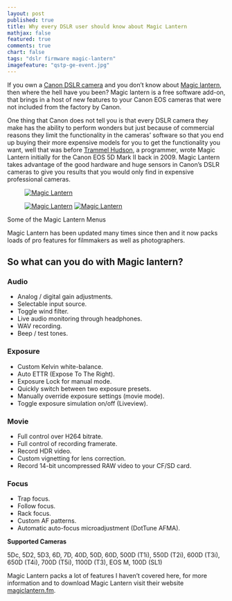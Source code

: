 ```yaml
---
layout: post
published: true
title: Why every DSLR user should know about Magic Lantern
mathjax: false
featured: true
comments: true
chart: false
tags: "dslr firmware magic-lantern"
imagefeature: "qstp-ge-event.jpg"
---
```

If you own a [Canon DSLR camera](http://www.usa.canon.com/cusa/consumer/products/cameras/slr_cameras) and you don’t know about [Magic lantern](http://www.magiclantern.fm/), then where the hell have you been? Magic lantern is a free software add-on, that brings in a host of new features to your Canon EOS cameras that were not included from the factory by Canon.

One thing that Canon does not tell you is that every DSLR camera they make has the ability to perform wonders but just because of commercial reasons they limit the functionality in the cameras’ software so that you end up buying their more expensive models for you to get the functionality you want, well that was before [Trammel Hudson](http://trmm.net/), a programmer, wrote Magic Lantern initially for the Canon EOS 5D Mark II back in 2009. Magic Lantern takes advantage of the good hardware and huge sensors in Canon’s DSLR cameras to give you results that you would only find in expensive professional cameras.

<div class="row">
<figure>
	<a href="{{ site.url }}/images/post/canon1.jpg"><img src="{{ site.url }}/images/post/canon1.jpg" alt="Magic Lantern"></a>
</figure>
<figure class="half">
	<a href="{{ site.url }}/images/post/canon2.jpg"><img src="{{ site.url }}/images/post/canon2.jpg" alt="Magic Lantern"></a>
	<a href="{{ site.url }}/images/post/canon3.jpg"><img src="{{ site.url }}/images/post/canon3.jpg" alt="Magic Lantern"></a>
</figure>
<figcaption>Some of the Magic Lantern Menus</figcaption>
</div>

Magic Lantern has been updated many times since then and it now packs loads of pro features for filmmakers as well as photographers.

## So what can you do with Magic lantern?

### Audio

- Analog / digital gain adjustments.
- Selectable input source.
- Toggle wind filter.
- Live audio monitoring through headphones.
- WAV recording.
- Beep / test tones.

### Exposure

- Custom Kelvin white-balance.
- Auto ETTR (Expose To The Right).
- Exposure Lock for manual mode.
- Quickly switch between two exposure presets.
- Manually override exposure settings (movie mode).
- Toggle exposure simulation on/off (Liveview).

### Movie

- Full control over H264 bitrate.
- Full control of recording framerate.
- Record HDR video.
- Custom vignetting for lens correction.
- Record 14-bit uncompressed RAW video to your CF/SD card.

### Focus

- Trap focus.
- Follow focus.
- Rack focus.
- Custom AF patterns.
- Automatic auto-focus microadjustment (DotTune AFMA).

**Supported Cameras**

5Dc, 5D2, 5D3, 6D, 7D, 40D, 50D, 60D, 500D (T1i), 550D (T2i), 600D (T3i), 650D (T4i), 700D (T5i), 1100D (T3), EOS M, 100D (SL1)

Magic Lantern packs a lot of features I haven’t covered here, for  more information and to download Magic Lantern visit their website [magiclantern.fm](http://www.magiclantern.fm/).